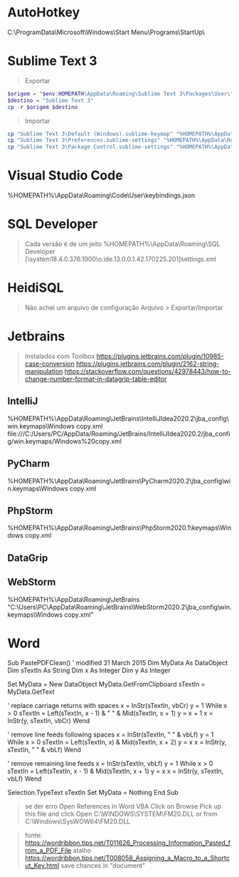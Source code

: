 # AutoHotkey
C:\ProgramData\Microsoft\Windows\Start Menu\Programs\StartUp\

# Sublime Text 3
> Exportar
```powershell
$origem = "$env:HOMEPATH\AppData\Roaming\Sublime Text 3\Packages\User\"
$destino = "Sublime Text 3"
cp -r $origem $destino
```

> Importar
```powershell
cp "Sublime Text 3\Default (Windows).sublime-keymap" "%HOMEPATH%\AppData\Roaming\Sublime Text 3\Packages\User\Default (Windows).sublime-keymap"
cp "Sublime Text 3\Preferences.sublime-settings" "%HOMEPATH%\AppData\Roaming\Sublime Text 3\Packages\User\Preferences.sublime-settings"
cp "Sublime Text 3\Package Control.sublime-settings" "%HOMEPATH%\AppData\Roaming\Sublime Text 3\Packages\User\Package Control.sublime-settings"
```

# Visual Studio Code
%HOMEPATH%\AppData\Roaming\Code\User\keybindings.json

# SQL Developer
> Cada versão é de um jeito
%HOMEPATH%\AppData\Roaming\SQL Developer
[\system18.4.0.376.1900\o.ide.13.0.0.1.42.170225.201\]settings.xml

# HeidiSQL
> Não achei um arquivo de configuração
Arquivo > Exportar/Importar

# Jetbrains
> Instalados com Toolbox
https://plugins.jetbrains.com/plugin/10985-case-conversion
https://plugins.jetbrains.com/plugin/2162-string-manipulation
https://stackoverflow.com/questions/42978443/how-to-change-number-format-in-datagrip-table-editor

## IntelliJ
%HOMEPATH%\AppData\Roaming\JetBrains\IntelliJIdea2020.2\jba_config\win.keymaps\Windows copy.xml
file:///C:/Users/PC/AppData/Roaming/JetBrains/IntelliJIdea2020.2/jba_config/win.keymaps/Windows%20copy.xml

## PyCharm
%HOMEPATH%\AppData\Roaming\JetBrains\PyCharm2020.2\jba_config\win.keymaps\Windows copy.xml

## PhpStorm
%HOMEPATH%\AppData\Roaming\JetBrains\PhpStorm2020.1\keymaps\Windows copy.xml

## DataGrip

## WebStorm
%HOMEPATH%\AppData\Roaming\JetBrains\
"C:\Users\PC\AppData\Roaming\JetBrains\WebStorm2020.2\jba_config\win.keymaps\Windows copy.xml"

# Word
Sub PastePDFClean()
' modified 31 March 2015
Dim MyData As DataObject
Dim sTextIn As String
Dim x As Integer
Dim y As Integer

Set MyData = New DataObject
MyData.GetFromClipboard
sTextIn = MyData.GetText

' replace carriage returns with spaces
x = InStr(sTextIn, vbCr)
y = 1
While x > 0
sTextIn = Left(sTextIn, x - 1) & " " & Mid(sTextIn, x + 1)
y = x + 1
x = InStr(y, sTextIn, vbCr)
Wend

' remove line feeds following spaces
x = InStr(sTextIn, " " & vbLf)
y = 1
While x > 0
sTextIn = Left(sTextIn, x) & Mid(sTextIn, x + 2)
y = x
x = InStr(y, sTextIn, " " & vbLf)
Wend

' remove remaining line feeds
x = InStr(sTextIn, vbLf)
y = 1
While x > 0
sTextIn = Left(sTextIn, x - 1) & Mid(sTextIn, x + 1)
y = x
x = InStr(y, sTextIn, vbLf)
Wend

Selection.TypeText sTextIn
Set MyData = Nothing
End Sub

> se der erro
Open References in Word VBA
Click on Browse
Pick up this file and click Open
C:\WINDOWS\SYSTEM\FM20.DLL
or from
C:\Windows\SysWOW64\FM20.DLL

> fonte: https://wordribbon.tips.net/T011626_Processing_Information_Pasted_from_a_PDF_File
> atalho https://wordribbon.tips.net/T008058_Assigning_a_Macro_to_a_Shortcut_Key.html
    save chances in "document"